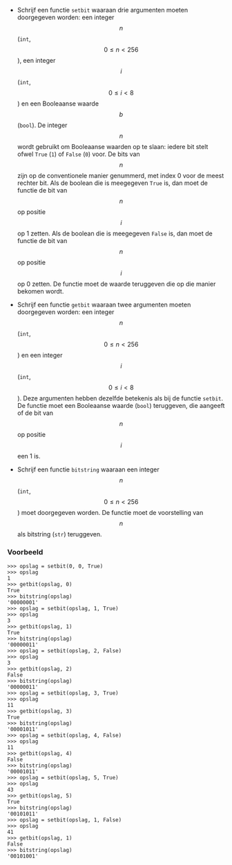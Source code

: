 - Schrijf een functie `setbit` waaraan drie argumenten moeten doorgegeven worden: een integer $$n$$ (`int`, $$0 \leq n < 256$$), een integer $$i$$ (`int`, $$0 \leq i < 8$$) en een Booleaanse waarde $$b$$ (`bool`). De integer $$n$$ wordt gebruikt om Booleaanse waarden op te slaan: iedere bit stelt ofwel `True` (`1`) of `False` (`0`) voor. De bits van $$n$$ zijn op de
conventionele manier genummerd, met index 0 voor de meest rechter bit. Als de boolean die is meegegeven `True` is, dan moet de functie de bit van $$n$$ op positie $$i$$ op 1 zetten. Als de boolean die is meegegeven `False` is, dan moet de functie de bit van $$n$$ op positie $$i$$ op 0 zetten. De functie moet de waarde teruggeven die op die manier bekomen wordt.

- Schrijf een functie `getbit` waaraan twee argumenten moeten doorgegeven worden: een integer $$n$$ (`int`, $$0 \leq n < 256$$) en een integer $$i$$ (`int`, $$0 \leq i < 8$$). Deze argumenten hebben dezelfde betekenis als bij de functie `setbit`. De functie moet een Booleaanse waarde (`bool`) teruggeven, die aangeeft of de bit van $$n$$ op positie $$i$$ een 1 is.

- Schrijf een functie `bitstring` waaraan een integer $$n$$ (`int`, $$0 \leq n < 256$$) moet doorgegeven worden. De functie moet de voorstelling van $$n$$ als bitstring (`str`) teruggeven.

### Voorbeeld

```console?lang=python&prompt=>>>
>>> opslag = setbit(0, 0, True)
>>> opslag
1
>>> getbit(opslag, 0)
True
>>> bitstring(opslag)
'00000001'
>>> opslag = setbit(opslag, 1, True)
>>> opslag
3
>>> getbit(opslag, 1)
True
>>> bitstring(opslag)
'00000011'
>>> opslag = setbit(opslag, 2, False)
>>> opslag
3
>>> getbit(opslag, 2)
False
>>> bitstring(opslag)
'00000011'
>>> opslag = setbit(opslag, 3, True)
>>> opslag
11
>>> getbit(opslag, 3)
True
>>> bitstring(opslag)
'00001011'
>>> opslag = setbit(opslag, 4, False)
>>> opslag
11
>>> getbit(opslag, 4)
False
>>> bitstring(opslag)
'00001011'
>>> opslag = setbit(opslag, 5, True)
>>> opslag
43
>>> getbit(opslag, 5)
True
>>> bitstring(opslag)
'00101011'
>>> opslag = setbit(opslag, 1, False)
>>> opslag
41
>>> getbit(opslag, 1)
False
>>> bitstring(opslag)
'00101001'
```
